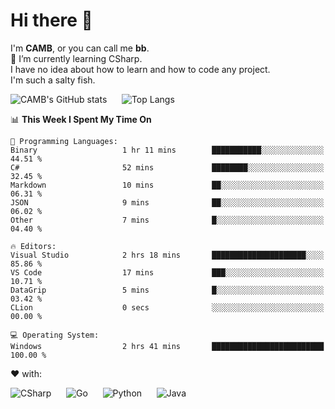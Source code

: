 # Hi there 👋
<!--
**CAMB-dev/CAMB-dev** is a ✨ _special_ ✨ repository because its `README.md` (this file) appears on your GitHub profile.

Here are some ideas to get you started:

- 🔭 I’m currently working on ...
- 🌱 I’m currently learning ...
- 👯 I’m looking to collaborate on ...
- 🤔 I’m looking for help with ...
- 💬 Ask me about ...
- 📫 How to reach me: ...
- 😄 Pronouns: ...
- ⚡ Fun fact: ...
-->
 I'm **CAMB**, or you can call me **bb**.  
 🌱 I’m currently learning CSharp.  
 I have no idea about how to learn and how to code any project.  
 I'm such a salty fish.
 
 
![CAMB's GitHub stats](https://github-readme-stats.vercel.app/api?username=CAMB-dev&show_icons=true&theme=tokyonight)
&nbsp;&nbsp;&nbsp;&nbsp;
![Top Langs](https://github-readme-stats.vercel.app/api/top-langs/?username=CAMB-dev&langs_count=5&theme=tokyonight)


<!--START_SECTION:waka-->
📊 **This Week I Spent My Time On** 

```text
💬 Programming Languages: 
Binary                   1 hr 11 mins        ███████████░░░░░░░░░░░░░░   44.51 % 
C#                       52 mins             ████████░░░░░░░░░░░░░░░░░   32.45 % 
Markdown                 10 mins             ██░░░░░░░░░░░░░░░░░░░░░░░   06.31 % 
JSON                     9 mins              ██░░░░░░░░░░░░░░░░░░░░░░░   06.02 % 
Other                    7 mins              █░░░░░░░░░░░░░░░░░░░░░░░░   04.40 % 

🔥 Editors: 
Visual Studio            2 hrs 18 mins       █████████████████████░░░░   85.86 % 
VS Code                  17 mins             ███░░░░░░░░░░░░░░░░░░░░░░   10.71 % 
DataGrip                 5 mins              █░░░░░░░░░░░░░░░░░░░░░░░░   03.42 % 
CLion                    0 secs              ░░░░░░░░░░░░░░░░░░░░░░░░░   00.00 % 

💻 Operating System: 
Windows                  2 hrs 41 mins       █████████████████████████   100.00 % 
```


<!--END_SECTION:waka-->


❤ with:

![CSharp](https://img.shields.io/badge/CSharp-%23512BD4?style=for-the-badge&logo=.net)
&nbsp;&nbsp;&nbsp;&nbsp;
![Go](https://img.shields.io/badge/Go-000000?style=for-the-badge&logo=go)
&nbsp;&nbsp;&nbsp;&nbsp;
![Python](https://img.shields.io/badge/Python-000000?style=for-the-badge&logo=python)
&nbsp;&nbsp;&nbsp;&nbsp;
![Java](https://img.shields.io/badge/Java-964B00?style=for-the-badge&logo=openjdk)
